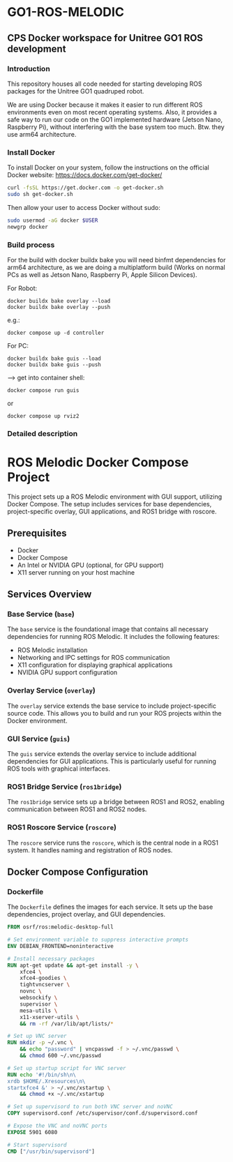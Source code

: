# GO1-ROS-MELODIC
## CPS Docker workspace for Unitree GO1 ROS development

### Introduction
This repository houses all code needed for starting developing ROS packages for the Unitree GO1 quadruped robot.

We are using Docker because it makes it easier to run different ROS environments even on most recent operating systems. Also, it provides a safe way to run our code on the GO1 implemented hardware (Jetson Nano, Raspberry Pi), without interfering with the base system too much. Btw. they use arm64 architecture.

### Install Docker
To install Docker on your system, follow the instructions on the official Docker website: https://docs.docker.com/get-docker/

```bash
curl -fsSL https://get.docker.com -o get-docker.sh
sudo sh get-docker.sh
```
Then allow your user to access Docker without sudo:
```bash
sudo usermod -aG docker $USER
newgrp docker
```


### Build process
For the build with docker buildx bake you will need binfmt dependencies for arm64 architecture, as we are doing a multiplatform build (Works on normal PCs as well as Jetson Nano, Raspberry Pi, Apple Silicon Devices).

For Robot:
```
docker buildx bake overlay --load
docker buildx bake overlay --push
```
e.g.:
```
docker compose up -d controller
```
For PC:
```
docker buildx bake guis --load
docker buildx bake guis --push
```
--> get into container shell:
```
docker compose run guis
```
or
```
docker compose up rviz2
```


### Detailed description

# ROS Melodic Docker Compose Project

This project sets up a ROS Melodic environment with GUI support, utilizing Docker Compose. The setup includes services for base dependencies, project-specific overlay, GUI applications, and ROS1 bridge with roscore.

## Prerequisites

- Docker
- Docker Compose
- An Intel or NVIDIA GPU (optional, for GPU support)
- X11 server running on your host machine

## Services Overview

### Base Service (`base`)

The `base` service is the foundational image that contains all necessary dependencies for running ROS Melodic. It includes the following features:

- ROS Melodic installation
- Networking and IPC settings for ROS communication
- X11 configuration for displaying graphical applications
- NVIDIA GPU support configuration

### Overlay Service (`overlay`)

The `overlay` service extends the base service to include project-specific source code. This allows you to build and run your ROS projects within the Docker environment.

### GUI Service (`guis`)

The `guis` service extends the overlay service to include additional dependencies for GUI applications. This is particularly useful for running ROS tools with graphical interfaces.

### ROS1 Bridge Service (`ros1bridge`)

The `ros1bridge` service sets up a bridge between ROS1 and ROS2, enabling communication between ROS1 and ROS2 nodes.

### ROS1 Roscore Service (`roscore`)

The `roscore` service runs the `roscore`, which is the central node in a ROS1 system. It handles naming and registration of ROS nodes.

## Docker Compose Configuration

### Dockerfile

The `Dockerfile` defines the images for each service. It sets up the base dependencies, project overlay, and GUI dependencies.

```Dockerfile
FROM osrf/ros:melodic-desktop-full

# Set environment variable to suppress interactive prompts
ENV DEBIAN_FRONTEND=noninteractive

# Install necessary packages
RUN apt-get update && apt-get install -y \
    xfce4 \
    xfce4-goodies \
    tightvncserver \
    novnc \
    websockify \
    supervisor \
    mesa-utils \
    x11-xserver-utils \
    && rm -rf /var/lib/apt/lists/*

# Set up VNC server
RUN mkdir -p ~/.vnc \
    && echo "password" | vncpasswd -f > ~/.vnc/passwd \
    && chmod 600 ~/.vnc/passwd

# Set up startup script for VNC server
RUN echo '#!/bin/sh\n\
xrdb $HOME/.Xresources\n\
startxfce4 &' > ~/.vnc/xstartup \
    && chmod +x ~/.vnc/xstartup

# Set up supervisord to run both VNC server and noVNC
COPY supervisord.conf /etc/supervisor/conf.d/supervisord.conf

# Expose the VNC and noVNC ports
EXPOSE 5901 6080

# Start supervisord
CMD ["/usr/bin/supervisord"]
